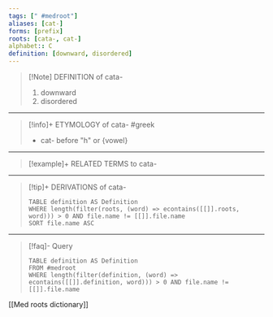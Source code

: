 ```yaml
---
tags: [" #medroot"]
aliases: [cat-]
forms: [prefix]
roots: [cata-, cat-]
alphabet:: C
definition: [downward, disordered]
---
```

>[!Note] DEFINITION of cata-
>1. downward
>2. disordered
_____
>[!info]+ ETYMOLOGY of cata-
>#greek
>- cat- before "h" or  {vowel}
_____
>[!example]+ RELATED TERMS to cata-
>
_____
>[!tip]+ DERIVATIONS of cata-
>```dataview
>TABLE definition AS Definition 
>WHERE length(filter(roots, (word) => econtains([[]].roots, word))) > 0 AND file.name != [[]].file.name
>SORT file.name ASC
>```
_____
>[!faq]- Query
>```dataview
>TABLE definition AS Definition
>FROM #medroot
>WHERE length(filter(definition, (word) => econtains([[]].definition, word))) > 0 AND file.name != [[]].file.name
>```

[[Med roots dictionary]]